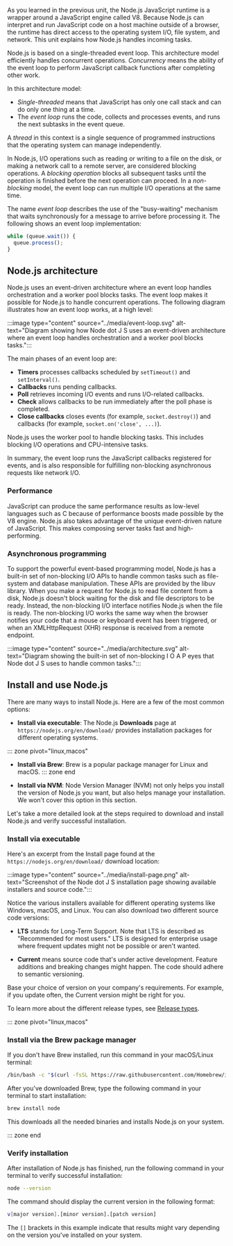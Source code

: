 As you learned in the previous unit, the Node.js JavaScript runtime is a wrapper around a JavaScript engine called V8. Because Node.js can interpret and run JavaScript code on a host machine outside of a browser, the runtime has direct access to the operating system I/O, file system, and network. This unit explains how Node.js handles incoming tasks.

Node.js is based on a single-threaded event loop. This architecture model efficiently handles concurrent operations. *Concurrency* means the ability of the event loop to perform JavaScript callback functions after completing other work.

In this architecture model:

- *Single-threaded* means that JavaScript has only one call stack and can do only one thing at a time.
- The *event loop* runs the code, collects and processes events, and runs the next subtasks in the event queue.

A *thread* in this context is a single sequence of programmed instructions that the operating system can manage independently.

In Node.js, I/O operations such as reading or writing to a file on the disk, or making a network call to a remote server, are considered blocking operations. A *blocking operation* blocks all subsequent tasks until the operation is finished before the next operation can proceed. In a *non-blocking* model, the event loop can run multiple I/O operations at the same time.

The name *event loop* describes the use of the "busy-waiting" mechanism that waits synchronously for a message to arrive before processing it. The following shows an event loop implementation:

```js
while (queue.wait()) {
  queue.process();
}
```

## Node.js architecture

Node.js uses an event-driven architecture where an event loop handles orchestration and a worker pool blocks tasks. The event loop makes it possible for Node.js to handle concurrent operations. The following diagram illustrates how an event loop works, at a high level:

:::image type="content" source="../media/event-loop.svg" alt-text="Diagram showing how Node dot J S uses an event-driven architecture where an event loop handles orchestration and a worker pool blocks tasks.":::

The main phases of an event loop are:

- **Timers** processes callbacks scheduled by `setTimeout()` and `setInterval()`.
- **Callbacks** runs pending callbacks.
- **Poll** retrieves incoming I/O events and runs I/O-related callbacks.
- **Check** allows callbacks to be run immediately after the poll phase is completed.
- **Close callbacks** closes events (for example, `socket.destroy()`) and callbacks (for example, `socket.on('close', ...)`).

Node.js uses the worker pool to handle blocking tasks. This includes blocking I/O operations and CPU-intensive tasks.

In summary, the event loop runs the JavaScript callbacks registered for events, and is also responsible for fulfilling non-blocking asynchronous requests like network I/O.

### Performance

JavaScript can produce the same performance results as low-level languages such as C because of performance boosts made possible by the V8 engine. Node.js also takes advantage of the unique event-driven nature of JavaScript. This makes composing server tasks fast and high-performing.

### Asynchronous programming

To support the powerful event-based programming model, Node.js has a built-in set of non-blocking I/O APIs to handle common tasks such as file-system and database manipulation. These APIs are provided by the libuv library. When you make a request for Node.js to read file content from a disk, Node.js doesn't block waiting for the disk and file descriptors to be ready. Instead, the non-blocking I/O interface notifies Node.js when the file is ready. The non-blocking I/O works the same way when the browser notifies your code that a mouse or keyboard event has been triggered, or when an XMLHttpRequest (XHR) response is received from a remote endpoint.

:::image type="content" source="../media/architecture.svg" alt-text="Diagram showing the built-in set of non-blocking I O A P eyes that Node dot J S uses to handle common tasks.":::

## Install and use Node.js

There are many ways to install Node.js. Here are a few of the most common options:

- **Install via executable**: The Node.js **Downloads** page at `https://nodejs.org/en/download/` provides installation packages for different operating systems.

::: zone pivot="linux,macos"
- **Install via Brew**: Brew is a popular package manager for Linux and macOS.
::: zone end

- **Install via NVM**: Node Version Manager (NVM) not only helps you install the version of Node.js you want, but also helps manage your installation. We won't cover this option in this section.

Let's take a more detailed look at the steps required to download and install Node.js and verify successful installation.

### Install via executable

Here's an excerpt from the Install page found at the `https://nodejs.org/en/download/` download location:

:::image type="content" source="../media/install-page.png" alt-text="Screenshot of the Node dot J S installation page showing available installers and source code.":::

Notice the various installers available for different operating systems like Windows, macOS, and Linux. You can also download two different source code versions:

- **LTS** stands for Long-Term Support. Note that LTS is described as "Recommended for most users." LTS is designed for enterprise usage where frequent updates might not be possible or aren't wanted.

- **Current** means source code that's under active development. Feature additions and breaking changes might happen. The code should adhere to semantic versioning.

Base your choice of version on your company's requirements. For example, if you update often, the Current version might be right for you.

To learn more about the different release types, see [Release types](https://github.com/nodejs/node#release-types?azure-portal=true).

::: zone pivot="linux,macos"

### Install via the Brew package manager

If you don't have Brew installed, run this command in your macOS/Linux terminal:

```bash
/bin/bash -c "$(curl -fsSL https://raw.githubusercontent.com/Homebrew/install/master/install.sh)"
```

After you've downloaded Brew, type the following command in your terminal to start installation:

```bash
brew install node
```

This downloads all the needed binaries and installs Node.js on your system.

::: zone end


### Verify installation

After installation of Node.js has finished, run the following command in your terminal to verify successful installation:

```bash
node --version
```

The command should display the current version in the following format:

```bash
v[major version].[minor version].[patch version]
```

The `[]` brackets in this example indicate that results might vary depending on the version you've installed on your system.
